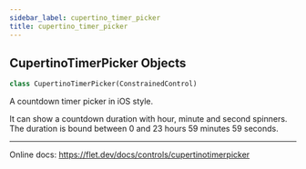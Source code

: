 ```yaml
---
sidebar_label: cupertino_timer_picker
title: cupertino_timer_picker
---
```


## CupertinoTimerPicker Objects

```python
class CupertinoTimerPicker(ConstrainedControl)
```

A countdown timer picker in iOS style.

It can show a countdown duration with hour, minute and second spinners. The duration is bound between 0 and 23 hours 59 minutes 59 seconds.

-----

Online docs: https://flet.dev/docs/controls/cupertinotimerpicker

